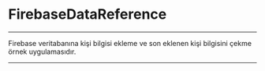 # FirebaseDataReference
********************* 
Firebase veritabanına kişi bilgisi ekleme ve son eklenen kişi bilgisini çekme örnek uygulamasıdır.
*********************
